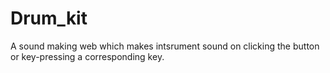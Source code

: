 # Drum_kit
A sound making web which makes intsrument sound on clicking the button or key-pressing a corresponding key. 
